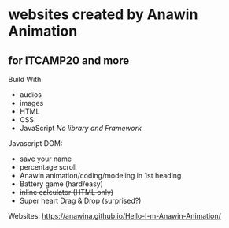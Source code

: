 # websites created by Anawin Animation

## for ITCAMP20 and more

Build With 
- audios
- images
- HTML
- CSS
- JavaScript
*No library and Framework*

Javascript DOM:
- save your name
- percentage scroll
- Anawin animation/coding/modeling in 1st heading
- Battery game (hard/easy)
- ~~inline calculator (HTML only)~~
- Super heart Drag & Drop (surprised?)


Websites: https://anawina.github.io/Hello-I-m-Anawin-Animation/

